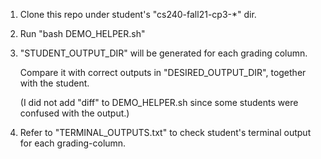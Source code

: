 1. Clone this repo under student's "cs240-fall21-cp3-*" dir.

2. Run "bash DEMO_HELPER.sh"

3. "STUDENT_OUTPUT_DIR" will be generated for each grading column. 
   
   Compare it with correct outputs in "DESIRED_OUTPUT_DIR", together with the student.
   
   (I did not add "diff" to DEMO_HELPER.sh since some students were confused with the output.)

4. Refer to "TERMINAL_OUTPUTS.txt" to check student's terminal output for each grading-column.
